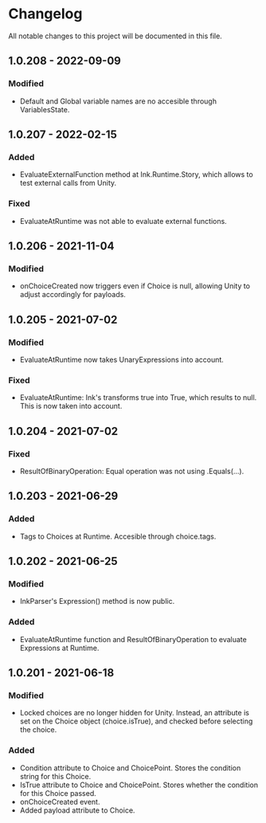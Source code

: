 # Changelog

All notable changes to this project will be documented in this file.

## 1.0.208 - 2022-09-09

### Modified
- Default and Global variable names are no accesible through VariablesState.

## 1.0.207 - 2022-02-15

### Added
- EvaluateExternalFunction method at Ink.Runtime.Story, which allows to test external calls from Unity. 

### Fixed
- EvaluateAtRuntime was not able to evaluate external functions. 


## 1.0.206 - 2021-11-04

### Modified
- onChoiceCreated now triggers even if Choice is null, allowing Unity to adjust accordingly for payloads.


## 1.0.205 - 2021-07-02

### Modified
- EvaluateAtRuntime now takes UnaryExpressions into account.

### Fixed
- EvaluateAtRuntime: Ink's transforms true into True, which results to null. This is now taken into account.


## 1.0.204 - 2021-07-02

### Fixed
- ResultOfBinaryOperation: Equal operation was not using .Equals(...).


## 1.0.203 - 2021-06-29

### Added
- Tags to Choices at Runtime. Accesible through choice.tags.


## 1.0.202 - 2021-06-25

### Modified
- InkParser's Expression() method is now public.

### Added
- EvaluateAtRuntime function and ResultOfBinaryOperation to evaluate Expressions at Runtime.


## 1.0.201 - 2021-06-18

### Modified
- Locked choices are no longer hidden for Unity. Instead, an attribute is set on the Choice object (choice.isTrue), and checked before selecting the choice.

### Added
- Condition attribute to Choice and ChoicePoint. Stores the condition string for this Choice.
- IsTrue attribute to Choice and ChoicePoint. Stores whether the condition for this Choice passed.
- onChoiceCreated event.
- Added payload attribute to Choice.